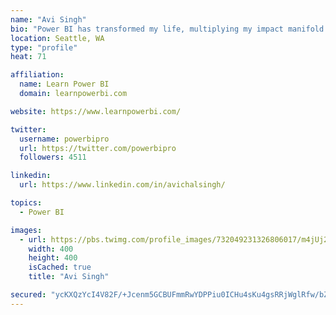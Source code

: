 ```yaml
---
name: "Avi Singh"
bio: "Power BI has transformed my life, multiplying my impact manifold. Now I am on a mission to spread the word and share the knowledge"
location: Seattle, WA
type: "profile"
heat: 71

affiliation:
  name: Learn Power BI
  domain: learnpowerbi.com

website: https://www.learnpowerbi.com/

twitter:
  username: powerbipro
  url: https://twitter.com/powerbipro
  followers: 4511

linkedin:
  url: https://www.linkedin.com/in/avichalsingh/

topics:
  - Power BI

images:
  - url: https://pbs.twimg.com/profile_images/732049231326806017/m4jUj2Lu_400x400.jpg
    width: 400
    height: 400
    isCached: true
    title: "Avi Singh"

secured: "ycKXQzYcI4V82F/+Jcenm5GCBUFmmRwYDPPiu0ICHu4sKu4gsRRjWglRfw/bZAuCSL8WOr9ruqNGepMf39SNfgTeeEMVFRGBlVai6uUqwYgu0sH02q07fJMbBGRZAX8DwV7ZkO77jmV66Ka7ZoQFHxYL6jqets/xbetzG6Pai1JT/g0oTc8QvYr0TvMEj6OBOxnWldrqiTqRbp33wVVC2ShoNdUvLhmm/n8yhz3BU0I80uovRyy/6SFWDjakeqj6xZozNEUtYIOdisycPcDOxS1AMuZLfWT04ksfCs6Zm8ebwZHGRDRZGz1vcYcKqYf1c26MB7P9uRRFpdap8kSWG380R2Dr6F1EsvJVQlEra9ZnWvzj5900l/6NqZsLqToD+Pf01L1Tha/Yh8clDPFmGCFD/1r89dR5wwFfnB8K+EQ=;IHaNlqIxqiRy9+EbaZnZyA=="
---
```



